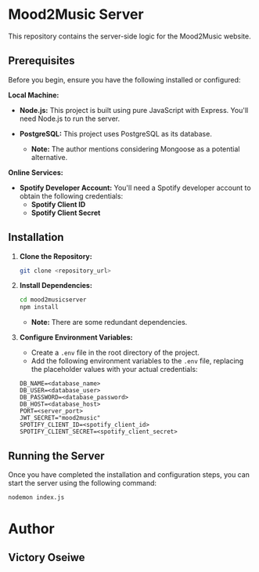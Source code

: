# Mood2Music Server

This repository contains the server-side logic for the Mood2Music website.

## Prerequisites

Before you begin, ensure you have the following installed or configured:

**Local Machine:**

* **Node.js:** This project is built using pure JavaScript with Express. You'll need Node.js to run the server.
* **PostgreSQL:** This project uses PostgreSQL as its database.

    * **Note:** The author mentions considering Mongoose as a potential alternative.

**Online Services:**

* **Spotify Developer Account:** You'll need a Spotify developer account to obtain the following credentials:
    * **Spotify Client ID**
    * **Spotify Client Secret**

## Installation

1.  **Clone the Repository:**
    ```bash
    git clone <repository_url>
    ```
2.  **Install Dependencies:**
    ```bash
    cd mood2musicserver
    npm install
    ```
    * **Note:** There are some redundant dependencies.
3.  **Configure Environment Variables:**
    * Create a `.env` file in the root directory of the project.
    * Add the following environment variables to the `.env` file, replacing the placeholder values with your actual credentials:

    ```plaintext
    DB_NAME=<database_name>
    DB_USER=<database_user>
    DB_PASSWORD=<database_password>
    DB_HOST=<database_host>
    PORT=<server_port>
    JWT_SECRET="mood2music"
    SPOTIFY_CLIENT_ID=<spotify_client_id>
    SPOTIFY_CLIENT_SECRET=<spotify_client_secret>
    ```

## Running the Server

Once you have completed the installation and configuration steps, you can start the server using the following command:

```bash
nodemon index.js
```

# Author
## Victory Oseiwe